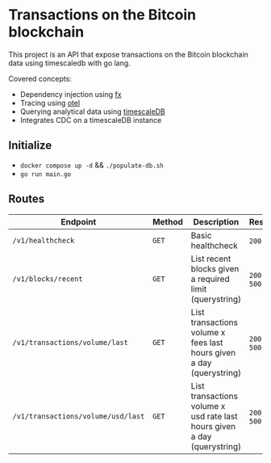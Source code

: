 # Transactions on the Bitcoin blockchain

This project is an API that expose transactions on the Bitcoin blockchain data using timescaledb with go lang.

Covered concepts:

- Dependency injection using [fx](https://github.com/uber-go/fx)
- Tracing using [otel](https://opentelemetry.io/docs/instrumentation/go/)
- Querying analytical data using [timescaleDB](https://docs.timescale.com/api/latest/)
- Integrates CDC on a timescaleDB instance

## Initialize

- `docker compose up -d` && `./populate-db.sh`
- `go run main.go`

## Routes

| Endpoint                          | Method        | Description                                                             | Response          |
| ----------------------------------| --------------| ------------------------------------------------------------------------| ------------------|
| `/v1/healthcheck`                 | `GET`         | Basic healthcheck                                                       | `200` `500`       |
| `/v1/blocks/recent`               | `GET`         | List recent blocks given a required limit (querystring)                 | `200` `400` `500` |
| `/v1/transactions/volume/last`    | `GET`         | List transactions volume x fees last hours given a day (querystring)    | `200` `400` `500` |
| `/v1/transactions/volume/usd/last`| `GET`         | List transactions volume x usd rate last hours given a day (querystring)| `200` `400` `500` |